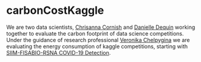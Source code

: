 # carbonCostKaggle

We are two data scientists, [Chrisanna Cornish](https://github.com/Xannadoo) and [Danielle Dequin](https://github.com/dmdequin) working together to evaluate the carbon footprint of data science competitions. Under the guidance of research professional [Veronika Chelpygina](https://github.com/vcheplygina) we are evaluating the energy consumption of kaggle competitions, starting with [SIIM-FISABIO-RSNA COVID-19 Detection](https://www.kaggle.com/competitions/siim-covid19-detection/data).

